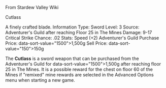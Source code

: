 From Stardew Valley Wiki

Cutlass

A finely crafted blade. Information Type: Sword Level: 3 Source: Adventurer's Guild after reaching Floor 25 in The Mines Damage: 9-17 Critical Strike Chance: .02 Stats: Speed (+2) Adventurer's Guild Purchase Price: data-sort-value="1500"&gt;1,500g Sell Price: data-sort-value="150"&gt;150g

The **Cutlass** is a sword weapon that can be purchased from the Adventurer's Guild for data-sort-value="1500"&gt;1,500g after reaching floor 25 in The Mines. It is a possible reward for the chest on floor 60 of the Mines if "remixed" mine rewards are selected in the Advanced Options menu when starting a new game.